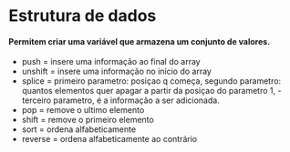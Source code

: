 # Estrutura de dados

#### Permitem criar uma variável que armazena um conjunto de valores.

- push = insere uma informação ao final do array
- unshift = insere uma informação no início do array
- splice = primeiro parametro: posiçao q começa, segundo parametro: quantos elementos quer apagar a partir da posiçao do parametro 1, - terceiro parametro, é a informação a ser adicionada.
- pop = remove o ultimo elemento
- shift = remove o primeiro elemento
- sort = ordena alfabeticamente
- reverse = ordena alfabeticamente ao contrário
